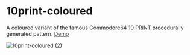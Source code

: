 # 10print-coloured

A coloured variant of the famous Commodore64 [10 PRINT](https://10print.org) procedurally generated pattern. [Demo](https://djordje.dev/10print-coloured)

![10print-coloured (2)](https://user-images.githubusercontent.com/9920385/114310357-dadeee80-9aea-11eb-8a5c-a368cfc2fb44.png)
